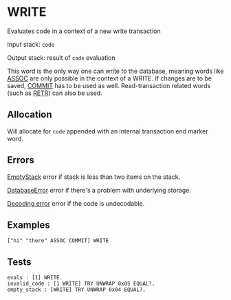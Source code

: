 # WRITE

Evaluates code in a context of a new write transaction

Input stack: `code`

Output stack: result of `code` evaluation

This word is the only way one can write to the database, meaning
words like [ASSOC](ASSOC.md) are only possible in the context of
a WRITE. If changes are to be saved, [COMMIT](COMMIT.md) has to be
used as well. Read-transaction related words (such as [RETR](RETR.md))
can also be used.

## Allocation

Will allocate for `code` appended with an internal transaction end
marker word.

## Errors

[EmptyStack](./ERRORS/EmptyStack.md) error if stack is less than two items on the stack.

[DatabaseError](./ERRORS/DatabaseError.md) error if there's a problem with underlying storage.

[Decoding error](./ERRORS/DECODING.md) error if the code is undecodable.

## Examples

```
["hi" "there" ASSOC COMMIT] WRITE 
```
  
## Tests

```test
evals : [1] WRITE.
invalid_code : [1 WRITE] TRY UNWRAP 0x05 EQUAL?.
empty_stack : [WRITE] TRY UNWRAP 0x04 EQUAL?. 
```
